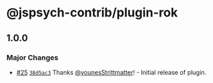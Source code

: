 # @jspsych-contrib/plugin-rok

## 1.0.0
### Major Changes



- [#25](https://github.com/jspsych/jspsych-contrib/pull/25) [`38d5ac3`](https://github.com/jspsych/jspsych-contrib/commit/38d5ac3f91f44c31a39a3752bc793e9097549f51) Thanks [@younesStrittmatter](https://github.com/younesStrittmatter)! - Initial release of plugin.
